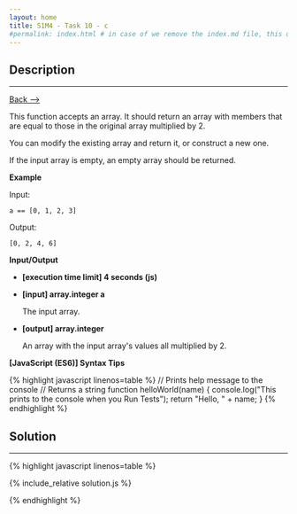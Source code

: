 ```yaml
---
layout: home
title: S1M4 - Task 10 - c
#permalink: index.html # in case of we remove the index.md file, this doc will be the index page
---
```


<div class="row">
<div class="columnStmt" markdown="1">

##  Description
------

[Back --> ](../README.md)

This function accepts an array. It should return an array with members that are equal to those in the original array multiplied by 2.

You can modify the existing array and return it, or construct a new one.

If the input array is empty, an empty array should be returned.

**Example**

Input:
```
a == [0, 1, 2, 3]
```
Output:
```
[0, 2, 4, 6]
```

**Input/Output**

* **[execution time limit] 4 seconds (js)**

* **[input] array.integer a**

    The input array.

* **[output] array.integer**

    An array with the input array's values all multiplied by 2.

**[JavaScript (ES6)] Syntax Tips**

{% highlight javascript linenos=table %}
// Prints help message to the console
// Returns a string
function helloWorld(name) {
    console.log("This prints to the console when you Run Tests");
    return "Hello, " + name;
}
{% endhighlight %}

</div>
<div class="columnSol" markdown="1">

## Solution
------

{% highlight javascript linenos=table %}

{% include_relative solution.js %}

{% endhighlight %}

</div>
</div>